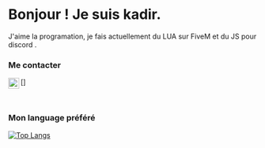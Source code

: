 # Bonjour ! Je suis kadir.

J'aime la programation, je fais actuellement du LUA sur FiveM et du JS pour discord .

### Me contacter
[<img align="left" alt="My discord" width="22px" src="https://cdn.jsdelivr.net/npm/simple-icons@v3/icons/discord.svg" />]

<br />

### Mon language préféré


[![Top Langs](https://github-readme-stats.vercel.app/api/top-langs/?username=PABLO-1610)](https://github.com/anuraghazra/github-readme-stats)

<br />
